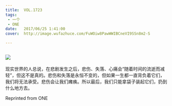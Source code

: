 ```yaml
---
title:	VOL.1723
tags:
 - 一个
 - ONE
date:	2017/06/25 1:41:00
cover:	http://image.wufazhuce.com/FuWOiw8PawWWIBCneVI9SSn8m2-S

---
```

![](http://image.wufazhuce.com/FuWOiw8PawWWIBCneVI9SSn8m2-S)
---

现实世界的人总说，在悲剧发生之后，悲伤、失落、心痛会“随着时间的流逝而减轻”，但这不是真的。悲伤和失落是永恒不变的，但如果一生都一直背负着它们，我们将无法承受。悲伤会让我们瘫痪。所以最后，我们只能拿袋子装起它们，扔到什么地方去。
 
Reprinted from ONE
